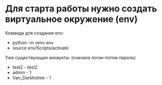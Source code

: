 # Для старта работы нужно создать виртуальное окружение (env)
Команда для создания env:
* python -m venv env
* source env/Scripts/activate

Уже существующие аккаунты:
(сначала логин потом пароль)
* test2 - test2
* admin - 1
* Van_Darkholme - 1
